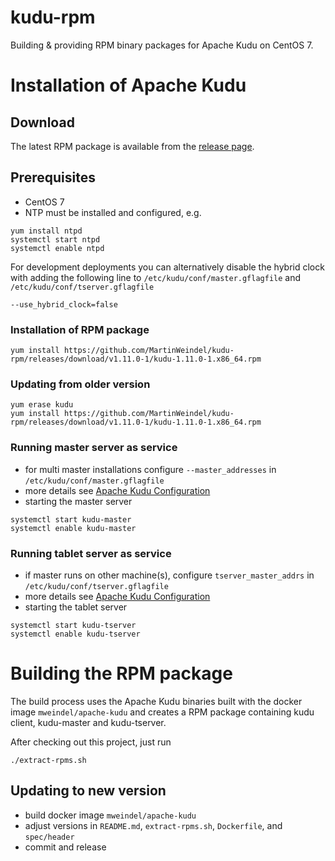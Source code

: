 # kudu-rpm
Building & providing RPM binary packages for Apache Kudu on CentOS 7.

# Installation of Apache Kudu
## Download
The latest RPM package is available from the [release page](https://github.com/MartinWeindel/kudu-rpm/releases).

## Prerequisites
- CentOS 7
- NTP must be installed and configured, e.g.
```
yum install ntpd
systemctl start ntpd
systemctl enable ntpd
```

For development deployments you can alternatively disable the hybrid clock with adding the following
line to `/etc/kudu/conf/master.gflagfile` and `/etc/kudu/conf/tserver.gflagfile`
```
--use_hybrid_clock=false
```

### Installation of RPM package
```
yum install https://github.com/MartinWeindel/kudu-rpm/releases/download/v1.11.0-1/kudu-1.11.0-1.x86_64.rpm
```

### Updating from older version
```
yum erase kudu
yum install https://github.com/MartinWeindel/kudu-rpm/releases/download/v1.11.0-1/kudu-1.11.0-1.x86_64.rpm
```

### Running master server as service
- for multi master installations configure `--master_addresses` in `/etc/kudu/conf/master.gflagfile`
- more details see [Apache Kudu Configuration](http://kudu.apache.org/docs/configuration.html)
- starting the master server
```
systemctl start kudu-master
systemctl enable kudu-master
```

### Running tablet server as service
- if master runs on other machine(s), configure `tserver_master_addrs` in `/etc/kudu/conf/tserver.gflagfile`
- more details see [Apache Kudu Configuration](http://kudu.apache.org/docs/configuration.html)
- starting the tablet server
```
systemctl start kudu-tserver
systemctl enable kudu-tserver
```

# Building the RPM package
The build process uses the Apache Kudu binaries built with the docker image `mweindel/apache-kudu`
and creates a RPM package containing kudu client, kudu-master and kudu-tserver.

After checking out this project, just run
```
./extract-rpms.sh
```

## Updating to new version
- build docker image `mweindel/apache-kudu`
- adjust versions in `README.md`, `extract-rpms.sh`, `Dockerfile`, and `spec/header`
- commit and release

